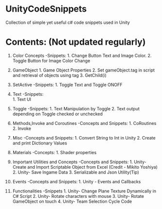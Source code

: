 # UnityCodeSnippets

Collection of simple yet useful c# code snippets used in Unity

# Contents: (Not updated regularly)

1. Color Concepts
    	-Snippets: 
        	1. Change Button Text and Image Color.
	        2. Toggle Button for Image Color Change
        
2. GameObject
        	1. Game Object Properties
	        2. Set gameObject.tag in script and retrieval of objects using tag
	        3. GetChild(i)
3. SetActive
    	-Snippets:
        	1. Toggle Text and Toggle ONOFF
    
4. Text
	-Snippets:	
		1. Text UI

5. Toggle
    	-Snippets:
        1. Text Manipulation by Toggle
        2. Text output depending on Toggle checked or unchecked

6. Methods,Invoke and Coroutines
	-Concepts and Snippets:
		1. CoRoutines
		2. Invoke

7. Misc
	-Concepts and Snippets:
		1. Convert String to Int in Unity
		2. Create and print Dictionary Values

8. Materials
	-Concepts:
		1. Shader properties

9. Important Utilities and Concepts
	-Concepts and Snippets:
		1. Unity- Create and Import Scriptable Object from Excel (Credit -  Mikito Yoshiya)
		2. Unity- Save Ingame Data
		3. Serializable and Json Utility(Tip) 

10. Events
	-Concepts and Snippets:
		1. Unity - Events and Callbacks

11. Functionalities
	-Snippets
		1. Unity- Change Plane Texture Dynamically in C# Script
		2. Unity- Rotate characters with mouse
		3. Unity- Rotate GameObject on touch
		4. Unity- Team Selection Cycle Code

        
    


